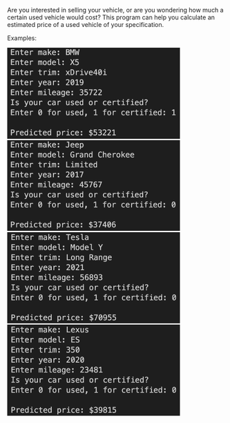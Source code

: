 Are you interested in selling your vehicle, or are you wondering how much a certain used vehicle would cost? This program can help you calculate an estimated price of a used vehicle of your specification.

Examples:<br>

<img src="https://github.com/wesleychou7/used-car-price/blob/main/images/bmw.png" width="400">
<img src="https://github.com/wesleychou7/used-car-price/blob/main/images/jeep.png" width="400">
<img src="https://github.com/wesleychou7/used-car-price/blob/main/images/tesla.png" width="400">
<img src="https://github.com/wesleychou7/used-car-price/blob/main/images/lexus.png" width="400">